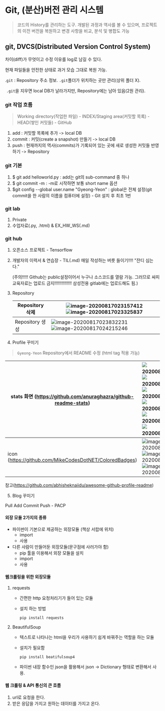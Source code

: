 # Git, (분산)버전 관리 시스템

> 코드의 History를 관리하는 도구. 개발된 과정과 역사를 볼 수 있으며, 프로젝트의 이전 버전을 복원하고 변경 사항을 비교, 분석 및 병합도 가능

### 

## git, DVCS(Distributed Version Control System)

차이(diff)가 무엇이고 수정 이유를 log로 남길 수 있다. 

현재 파일들을 안전한 상태로 과거 모습 그대로 복원 가능. 

.`git` : Repository 주소 정보. `.git`폴더가 위치하는 곳만 관리(상위 폴더 X). 

​			`.git`을 지우면 local DB가 날라가지만, Repository에는 남아 있음(2원 관리).



### git 작업 흐름

> Working directory(작업한 파일) - INDEX/Staging area(커밋할 목록) - HEAD(쌓인 커밋들) - GitHub

1. add : 커밋할 목록에 추가 -> local DB
2. commit : 커밋(create a snapshot) 만들기 -> local DB
3. push : 현재까지의 역사(commits)가 기록되어 있는 곳에 새로 생성한 커밋들 반영하기 -> Repository



### git 기본

1. $ git add helloworld.py : add는 git의 sub-command 중 하나
2. $ git commit -m : -m로 시작하면 보통 short name 옵션
3. $git config --global user.name "Gyeong-Yeon" : global은 전체 설정(git commit을 한 사람의 이름을 컴퓨터에 설정) - Git 설치 후 최초 1번



### git lab

1. Private
2. 수업자료(.py, .html) & EX_HW_WS(.md)



### git hub

1. 오픈소스 프로젝트 - Tensorflow

2. 개발자의 이력서 & 연습장 - TIL(.md) 매일 작성하는 버릇 들이기!!!! "잔디 심는다."

   (주의!!!!! Github는 public설정이어서 누구나 소스코드를 열람 가능. 그러므로 싸피 교육자료는 업로드 금지!!!!!!!!!!!!!! 삼성전용 gitlab에는 업로드해도 됨.)

3. Repository

   | Repository 삭제 | ![image-20200817023157412](Intro.assets/image-20200817023157412.png)![image-20200817023325837](Intro.assets/image-20200817023325837.png) |
   | --------------- | ------------------------------------------------------------ |
   | Repository 생성 | ![image-20200817023832231](Intro.assets/image-20200817023832231.png)![image-20200817024215246](Intro.assets/image-20200817024215246.png) |

4.  Profile 꾸미기

   > `Gyeong-Yeon` Repository에서 README 수정 (html tag 적용 가능)

   | stats 화면 (https://github.com/anuraghazra/github-readme-stats) | ![image-20200817154128328](Intro.assets/image-20200817154128328.png)![image-20200817154621930](Intro.assets/image-20200817154621930.png)![image-20200817155057328](Intro.assets/image-20200817155057328.png)![image-20200817155712088](Intro.assets/image-20200817155712088.png)![image-20200817161534467](Intro.assets/image-20200817161534467.png)![image-20200817161710284](Intro.assets/image-20200817161710284.png) |
   | ------------------------------------------------------------ | ------------------------------------------------------------ |
   | icon (https://github.com/MikeCodesDotNET/ColoredBadges)      | ![image-20200817225835472](Intro.assets/image-20200817225835472.png)![image-20200817231546415](Intro.assets/image-20200817231546415.png)![image-20200817231556530](Intro.assets/image-20200817231556530.png) |

   참고(https://github.com/abhisheknaiidu/awesome-github-profile-readme)

5. Blog 꾸미기

   





Pull Add Commit Push - PACP





#### 외장 모듈 2가지의 종류

- 파이썬이 기본으로 제공하는 외장모듈 (책상 서랍에 위치)
  - import
  - 사용
- 다른 사람이 만들어둔 외장모듈(문구점에 사러가야 함)
  - pip 툴을 이용해서 외장 모듈을 설치
  - import
  - 사용





#### 웹크롤링을 위한 외장모듈

1. requests

   - 간편한  http 요청처리기가 들어 있는 모듈

   - 설치 하는 방법

     `pip install requests` 

     

2. BeautifulSoup

   - 텍스트로 나타나는 html을 우리가 사용하기 쉽게 바꿔주는 역할을 하는 모듈

   - 설치가 필요함

     `pip install beatifulsoup4`

   - 파이썬 내장 함수인 json을 활용해서 json -> Dictionary 형태로 변환해서 사용.





#### 웹 크롤링 & API 통신의 큰 흐름

1. url로 요청을 한다.
2. 받은 응답을 가지고 원하는 데이터를 가지고 온다.

   



